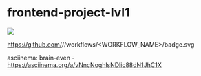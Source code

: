 # frontend-project-lvl1
<a href="https://codeclimate.com/github/ponttor/frontend-project-lvl1/maintainability"><img src="https://api.codeclimate.com/v1/badges/a99a88d28ad37a79dbf6/maintainability" /></a>

https://github.com/<OWNER>/<REPOSITORY>/workflows/<WORKFLOW_NAME>/badge.svg



asciinema:
brain-even - https://asciinema.org/a/vNncNoghlsNDlic88dN1JhC1X
